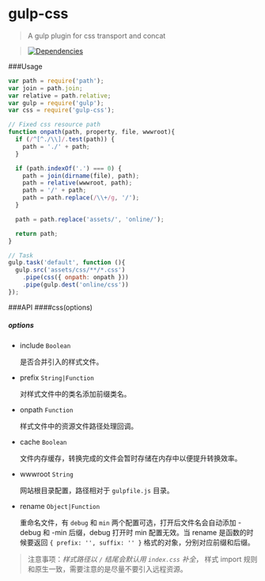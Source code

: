 gulp-css
=========

>A gulp plugin for css transport and concat

>[![Dependencies][david-image]][david-url]

[david-image]: http://img.shields.io/david/nuintun/gulp-css.svg?style=flat-square
[david-url]: https://david-dm.org/nuintun/gulp-css

###Usage
```js
var path = require('path');
var join = path.join;
var relative = path.relative;
var gulp = require('gulp');
var css = require('gulp-css');

// Fixed css resource path
function onpath(path, property, file, wwwroot){
  if (/^[^./\\]/.test(path)) {
    path = './' + path;
  }

  if (path.indexOf('.') === 0) {
    path = join(dirname(file), path);
    path = relative(wwwroot, path);
    path = '/' + path;
    path = path.replace(/\\+/g, '/');
  }

  path = path.replace('assets/', 'online/');

  return path;
}

// Task
gulp.task('default', function (){
  gulp.src('assets/css/**/*.css')
    .pipe(css({ onpath: onpath }))
    .pipe(gulp.dest('online/css'))
});
```

###API
####css(options)
#####  *options* 

- include ```Boolean```
  
  是否合并引入的样式文件。

- prefix ```String|Function```
  
  对样式文件中的类名添加前缀类名。

- onpath ```Function```
  
  样式文件中的资源文件路径处理回调。

- cache ```Boolean```
  
  文件内存缓存，转换完成的文件会暂时存储在内存中以便提升转换效率。

- wwwroot ```String```
  
  网站根目录配置，路径相对于 ```gulpfile.js``` 目录。

- rename ```Object|Function```
  
  重命名文件，有 ```debug``` 和 ```min``` 两个配置可选，打开后文件名会自动添加 -debug 和 -min 后缀，debug 打开时 min 配置无效。当 rename 是函数的时候要返回 ```{ prefix: '', suffix: '' }``` 格式的对象，分别对应前缀和后缀。

>注意事项：*样式路径以 ```/``` 结尾会默认用 ```index.css``` 补全*， 样式 import 规则和原生一致，需要注意的是尽量不要引入远程资源。
